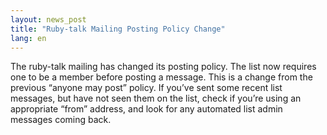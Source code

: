 ```yaml
---
layout: news_post
title: "Ruby-talk Mailing Posting Policy Change"
lang: en
---
```


The ruby-talk mailing has changed its posting policy. The list now
requires one to be a member before posting a message. This is a change
from the previous “anyone may post” policy. If you’ve sent some recent
list messages, but have not seen them on the list, check if you’re using
an appropriate “from” address, and look for any automated list admin
messages coming back.

